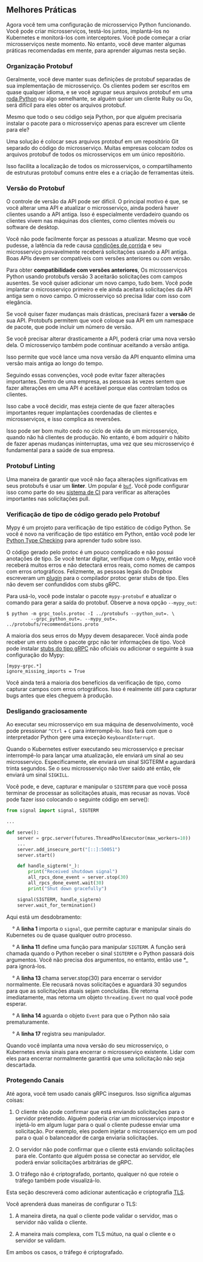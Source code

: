 ## Melhores Práticas

Agora você tem uma configuração de microsserviço Python funcionando. Você pode criar microsserviços, testá-los juntos, implantá-los no Kubernetes e monitorá-los com interceptores. Você pode começar a criar microsserviços neste momento. No entanto, você deve manter algumas práticas recomendadas em mente, para aprender algumas nesta seção.

### Organização Protobuf

Geralmente, você deve manter suas definições de protobuf separadas de sua implementação de microsserviço. Os clientes podem ser escritos em quase qualquer idioma, e se você agrupar seus arquivos protobuf em uma [roda Python](https://realpython.com/python-wheels/) ou algo semelhante, se alguém quiser um cliente Ruby ou Go, será difícil para eles obter os arquivos protobuf.

Mesmo que todo o seu código seja Python, por que alguém precisaria instalar o pacote para o microsserviço apenas para escrever um cliente para ele?

Uma solução é colocar seus arquivos protobuf em um repositório Git separado do código do microsserviço. Muitas empresas colocam _todos_ os arquivos protobuf de todos os microsserviços em um único repositório.

Isso facilita a localização de todos os microsserviços, o compartilhamento de estruturas protobuf comuns entre eles e a criação de ferramentas úteis.

### Versão do Protobuf

O controle de versão da API pode ser difícil. O principal motivo é que, se você alterar uma API e atualizar o microsserviço, ainda poderá haver clientes usando a API antiga. Isso é especialmente verdadeiro quando os clientes vivem nas máquinas dos clientes, como clientes móveis ou software de desktop.

Você não pode facilmente forçar as pessoas a atualizar. Mesmo que você pudesse, a latência da rede causa [condições de corrida](https://realpython.com/intro-to-python-threading/#race-conditions) e seu microsserviço provavelmente receberá solicitações usando a API antiga. Boas APIs devem ser compatíveis com versões anteriores ou com versão.

Para obter **compatibilidade com versões anteriores**, Os microsserviços Python usando protobufs versão 3 aceitarão solicitações com campos ausentes. Se você quiser adicionar um novo campo, tudo bem. Você pode implantar o microsserviço primeiro e ele ainda aceitará solicitações da API antiga sem o novo campo. O microsserviço só precisa lidar com isso com elegância.

Se você quiser fazer mudanças mais drásticas, precisará fazer a **versão** de sua API. Protobufs permitem que você coloque sua API em um namespace de pacote, que pode incluir um número de versão. 

Se você precisar alterar drasticamente a API, poderá criar uma nova versão dela. O microsserviço também pode continuar aceitando a versão antiga. 

Isso permite que você lance uma nova versão da API enquanto elimina uma versão mais antiga ao longo do tempo.

Seguindo essas convenções, você pode evitar fazer alterações importantes. Dentro de uma empresa, as pessoas às vezes sentem que fazer alterações em uma API é aceitável porque elas controlam todos os clientes. 

Isso cabe a você decidir, mas esteja ciente de que fazer alterações importantes requer implantações coordenadas de clientes e microsserviços, e isso complica as reversões.

Isso pode ser bom muito cedo no ciclo de vida de um microsserviço, quando não há clientes de produção. No entanto, é bom adquirir o hábito de fazer apenas mudanças ininterruptas, uma vez que seu microsserviço é fundamental para a saúde de sua empresa.

### Protobuf Linting

Uma maneira de garantir que você não faça alterações significativas em seus protobufs é usar um **linter**. Um popular é [`buf`](https://buf.build/docs/introduction). Você pode configurar isso como parte do seu [sistema de CI](https://en.wikipedia.org/wiki/Continuous_integration) para verificar as alterações importantes nas solicitações pull.

### Verificação de tipo de código gerado pelo Protobuf

Mypy é um projeto para verificação de tipo estático de código Python. Se você é novo na verificação de tipo estático em Python, então você pode ler [Python Type Checking](https://realpython.com/python-type-checking/#static-type-checking) para aprender tudo sobre isso.

O código gerado pelo protoc é um pouco complicado e não possui anotações de tipo. Se você tentar digitar, verifique com o Mypy,
então você receberá muitos erros e não detectará erros reais, como nomes de campos com erros ortográficos. Felizmente, as pessoas legais do Dropbox escreveram um [plugin](https://github.com/dropbox/mypy-protobuf) para o compilador protoc gerar stubs de tipo. Eles não devem ser confundidos com stubs gRPC.

Para usá-lo, você pode instalar o pacote `mypy-protobuf` e atualizar o comando para gerar a saída do protobuf. Observe a nova opção `‑‑mypy_out`:

```shell
$ python -m grpc_tools.protoc -I ../protobufs --python_out=. \
         --grpc_python_out=. --mypy_out=. ../protobufs/recommendations.proto
```

A maioria dos seus erros do Mypy devem desaparecer. Você ainda pode receber um erro sobre o pacote grpc não ter informações de tipo. Você pode instalar [stubs do tipo gRPC](https://pypi.org/project/grpc-stubs/) não oficiais ou adicionar o seguinte à sua configuração do Mypy:

```config
[mypy-grpc.*]
ignore_missing_imports = True
```

Você ainda terá a maioria dos benefícios da verificação de tipo, como capturar campos com erros ortográficos. Isso é realmente útil para capturar bugs antes que eles cheguem à produção.

### Desligando graciosamente

Ao executar seu microsserviço em sua máquina de desenvolvimento, você pode pressionar `^Ctrl` + `C` para interrompê-lo. Isso fará com que o interpretador Python gere uma exceção `KeyboardInterrupt`.

Quando o Kubernetes estiver executando seu microsserviço e precisar interrompê-lo para lançar uma atualização, ele enviará um sinal ao seu microsserviço. Especificamente, ele enviará um sinal SIGTERM e aguardará trinta segundos. Se o seu microsserviço não tiver saído até então, ele enviará um sinal `SIGKILL`.

Você pode, e deve, capturar e manipular o `SIGTERM` para que você possa terminar de processar as solicitações atuais, mas recusar as novas. Você pode fazer isso colocando o seguinte código em serve():

```python
from signal import signal, SIGTERM

...

def serve():
    server = grpc.server(futures.ThreadPoolExecutor(max_workers=10))
    ...
    server.add_insecure_port("[::]:50051")
    server.start()

    def handle_sigterm(*_):
        print("Received shutdown signal")
        all_rpcs_done_event = server.stop(30)
        all_rpcs_done_event.wait(30)
        print("Shut down gracefully")

    signal(SIGTERM, handle_sigterm)
    server.wait_for_termination()
```

Aqui está um desdobramento:

&nbsp; &nbsp; ° A **linha 1** importa o `signal`, que permite capturar e manipular sinais do Kubernetes ou de quase qualquer outro processo.

&nbsp; &nbsp; ° A **linha 11** define uma função para manipular `SIGTERM`. A função será chamada quando o Python receber o sinal `SIGTERM` e o Python passará dois argumentos. Você não precisa dos argumentos, no entanto, então use *_ para ignorá-los.

&nbsp; &nbsp; ° A **linha 13** chama server.stop(30) para encerrar o servidor normalmente. Ele recusará novas solicitações e aguardará 30 segundos para que as solicitações atuais sejam concluídas. Ele retorna imediatamente, mas retorna um objeto `threading.Event` no qual você pode esperar.

&nbsp; &nbsp; ° A **linha 14** aguarda o objeto `Event` para que o Python não saia prematuramente.

&nbsp; &nbsp; ° A **linha 17** registra seu manipulador.

Quando você implanta uma nova versão do seu microsserviço, o Kubernetes envia sinais para encerrar o microsserviço existente. Lidar com eles para encerrar normalmente garantirá que uma solicitação não seja descartada.

### Protegendo Canais

Até agora, você tem usado canais gRPC inseguros. Isso significa algumas coisas:

1. O cliente não pode confirmar que está enviando solicitações para o servidor pretendido. Alguém poderia criar um microsserviço impostor e injetá-lo em algum lugar para o qual o cliente pudesse enviar uma solicitação. Por exemplo,
eles podem injetar o microsserviço em um pod para o qual o balanceador de carga enviaria solicitações.

2. O servidor não pode confirmar que o cliente está enviando solicitações para ele. Contanto que alguém possa se conectar ao servidor, ele poderá enviar solicitações arbitrárias de gRPC.

3. O tráfego não é criptografado, portanto, qualquer nó que roteie o tráfego também pode visualizá-lo.

Esta seção descreverá como adicionar autenticação e criptografia [TLS](https://en.wikipedia.org/wiki/Transport_Layer_Security).

Você aprenderá duas maneiras de configurar o TLS:

1. A maneira direta, na qual o cliente pode validar o servidor, mas o servidor não valida o cliente.

2. A maneira mais complexa, com TLS mútuo, na qual o cliente e o servidor se validam.

Em ambos os casos, o tráfego é criptografado.
